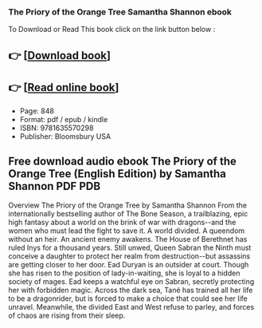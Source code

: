 ### The Priory of the Orange Tree Samantha Shannon ebook

To Download or Read This book click on the link button below :

## 👉  [**[Download book](http://get-pdfs.com/download.php?group=book&from=github.com&id=497607&lnk=1081 "Download book")**]

## 👉  [**[Read online book](http://get-pdfs.com/download.php?group=book&from=github.com&id=497607&lnk=1081 "Read online book")**]


* Page: 848
* Format: pdf / epub / kindle
* ISBN: 9781635570298
* Publisher: Bloomsbury USA



## Free download audio ebook The Priory of the Orange Tree (English Edition) by Samantha Shannon PDF PDB


Overview
The Priory of the Orange Tree by Samantha Shannon From the internationally bestselling author of The Bone Season, a trailblazing, epic high fantasy about a world on the brink of war with dragons--and the women who must lead the fight to save it. A world divided.
A queendom without an heir.
An ancient enemy awakens. The House of Berethnet has ruled Inys for a thousand years. Still unwed, Queen Sabran the Ninth must conceive a daughter to protect her realm from destruction--but assassins are getting closer to her door. Ead Duryan is an outsider at court. Though she has risen to the position of lady-in-waiting, she is loyal to a hidden society of mages. Ead keeps a watchful eye on Sabran, secretly protecting her with forbidden magic. Across the dark sea, Tané has trained all her life to be a dragonrider, but is forced to make a choice that could see her life unravel. Meanwhile, the divided East and West refuse to parley, and forces of chaos are rising from their sleep.



